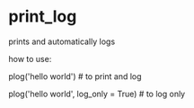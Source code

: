 # print_log
prints and automatically logs

how to use:

plog('hello world') # to print and log

plog('hello world', log_only = True) # to log only
